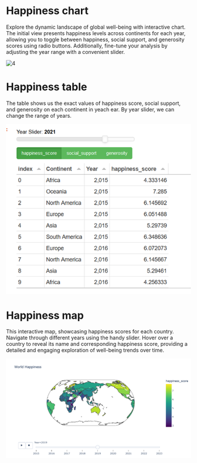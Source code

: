 # Happiness chart
Explore the dynamic landscape of global well-being with interactive chart. The initial view presents happiness levels across continents for each year, allowing you to toggle between happiness, social support, and generosity scores using radio buttons. Additionally, fine-tune your analysis by adjusting the year range with a convenient slider.


![4](https://github.com/Adsobieszek/Happiness-World/assets/134363499/76a832f4-d7e9-4248-b7ff-5663998dee47)




# Happiness table
The table shows us the exact values of happiness score, social support, and generosity on each continent in yeach ear. By year slider, we can change the range of years.

![alt text](https://github.com/Adsobieszek/Happiness-World/blob/main/2.png?raw=true)

# Happiness map
This interactive map, showcasing happiness scores for each country. Navigate through different years using the handy slider. Hover over a country to reveal its name and corresponding happiness score, providing a detailed and engaging exploration of well-being trends over time.


![alt text](https://github.com/Adsobieszek/Happiness-World/blob/main/3.png?raw=true)

